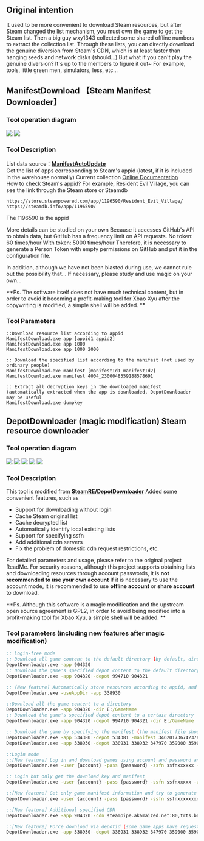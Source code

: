 ## Original intention
It used to be more convenient to download Steam resources, but after Steam changed the list mechanism, you must own the game to get the Steam list.
Then a big guy wxy1343 collected some shared offline numbers to extract the collection list.
Through these lists, you can directly download the genuine diversion from Steam's CDN, which is at least faster than hanging seeds and network disks (should...)
But what if you can't play the genuine diversion? It's up to the members to figure it out~
For example, tools, little green men, simulators, less, etc...

## ManifestDownload 【Steam Manifest Downloader】
### Tool operation diagram  
![](m1.png)
![](m2.png)

### Tool Description  
List data source：**[ManifestAutoUpdate](https://github.com/wxy1343/ManifestAutoUpdate)**  
Get the list of apps corresponding to Steam's appid (latest, if it is included in the warehouse normally)
Current collection [Online Documentation](https://docs.google.com/spreadsheets/d/1tS-Tar11TAqnlaeh4c7kHJq-vHF8QiQ-EtcEy5NO8a8)  
How to check Steam's appid?
For example, Resident Evil Village, you can see the link through the Steam store or Steamdb
```
https://store.steampowered.com/app/1196590/Resident_Evil_Village/  
https://steamdb.info/app/1196590/  
```
The 1196590 is the appid

More details can be studied on your own
Because it accesses GitHub's API to obtain data, but GitHub has a frequency limit on API requests.
No token: 60 times/hour
With token: 5000 times/hour
Therefore, it is necessary to generate a Person Token with empty permissions on GitHub and put it in the configuration file.

In addition, although we have not been blasted during use, we cannot rule out the possibility that...
If necessary, please study and use magic on your own...

**Ps. The software itself does not have much technical content, but in order to avoid it becoming a profit-making tool for Xbao Xyu after the copywriting is modified, a simple shell will be added. **

### Tool Parameters
```dos
::Download resource list according to appid
ManifestDownload.exe app [appid1 appid2]
ManifestDownload.exe app 1000
ManifestDownload.exe app 1000 2000

:: Download the specified list according to the manifest (not used by ordinary people)
ManifestDownload.exe manifest [manifestId1 manifestId2]
ManifestDownload.exe manifest 4004_2300048559188578691

:: Extract all decryption keys in the downloaded manifest (automatically extracted when the app is downloaded, DepotDownloader may be useful
ManifestDownload.exe dumpkey
```

## DepotDownloader (magic modification) Steam resource downloader
### Tool operation diagram
![](d1.png)
![](d2.png)
![](d3.png)
![](d4.png)
![](d5.png)
### Tool Description
This tool is modified from **[SteamRE/DepotDownloader](https://github.com/SteamRE/DepotDownloader)**
Added some convenient features, such as
* Support for downloading without login
* Cache Steam original list
* Cache decrypted list
* Automatically identify local existing lists
* Support for specifying ssfn
* Add additional cdn servers
* Fix the problem of domestic cdn request restrictions, etc.

For detailed parameters and usage, please refer to the original project ReadMe.
For security reasons, although this project supports obtaining lists and downloading resources through account passwords, it is **not recommended to use your own account**
If it is necessary to use the account mode, it is recommended to use **offline account** or **share account** to download.

**Ps. Although this software is a magic modification and the upstream open source agreement is GPL2, in order to avoid being modified into a profit-making tool for Xbao Xyu, a simple shell will be added. **

### Tool parameters (including new features after magic modification)
```cmd
:: Login-free mode
:: Download all game content to the default directory (by default, directories will be built and stored according to depot)
DepotDownloader.exe -app 904320
:: Download the game's specified depot content to the default directory (by default, directories will be built and stored according to the depot)
DepotDownloader.exe -app 904320 -depot 994710 904321

:: [New feature] Automatically store resources according to appid, and all resources will be placed in the apps/appid directory
DepotDownloader.exe -useAppDir -app 338930

::Download all the game content to a directory
DepotDownloader.exe -app 904320 -dir E:/GameName
:: Download the game's specified depot content to a certain directory
DepotDownloader.exe -app 904320 -depot 994710 904321 -dir E:/GameName

:: Download the game by specifying the manifest (the manifest file should be placed in the depotcache of the current program) depotId and manifestId should correspond one to one
DepotDownloader.exe -app 534380 -depot 534381 -manifest 3462017367423786531 -useAppDir
DepotDownloader.exe -app 338930 -depot 338931 338932 347970 359000 359001 -manifest 1547401116504413409 3145636846994837120 7699221664155927697 2868566071607167109 761387674804236811 -useAppDir

::Login mode
::[New feature] Log in and download games using account and password and ssfn (ssfn files should be placed in the current program directory)
DepotDownloader.exe -user {account} -pass {password} -ssfn ssfnxxxxxx -app 904320 -depot 994710 904321 -useAppDir

:: Login but only get the download key and manifest
DepotDownloader.exe -user {account} -pass {password} -ssfn ssfnxxxxx -app 904320 -manifest-only

::[New feature] Get only game manifest information and try to generate a decrypted manifest (located in the depotcache_decrypt directory) (the decrypted manifest should be able to support keyless downloading of games)
DepotDownloader.exe -user {account} -pass {password} -ssfn ssfnxxxxxxxxxxxxxx -app 904320 -manifest-only -dm

::[New feature] Additional specified CDN
DepotDownloader.exe -app 904320 -cdn steampipe.akamaized.net:80,trts.baishancdnx.cn:80

::[New feature] Force download via depotid (some game apps have request restrictions that make it impossible to automatically obtain the depot list)
DepotDownloader.exe -app 338930 -depot 338931 338932 347970 359000 359001 -forceDepot
```
